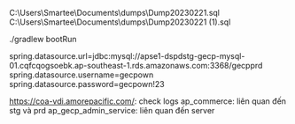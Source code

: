 C:\Users\Smartee\Documents\dumps\Dump20230221.sql
C:\Users\Smartee\Documents\dumps\Dump20230221 (1).sql

./gradlew bootRun

spring.datasource.url=jdbc:mysql://apse1-dspdstg-gecp-mysql-01.cqfcqogsoebk.ap-southeast-1.rds.amazonaws.com:3368/gecpprd  
spring.datasource.username=gecpown  
spring.datasource.password=gecpown!23


https://coa-vdi.amorepacific.com/: check logs
ap_commerce: liên quan đến stg và prd
ap_gecp_admin_service: liên quan đến server
